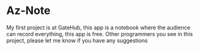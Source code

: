 # Az-Note
My first project is at GateHub,
this app is a notebook where the audience can record everything, this app is free. Other programmers you see in this project, please let me know if you have any suggestions
